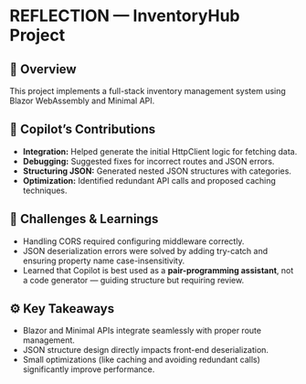 # REFLECTION — InventoryHub Project

## 🧩 Overview
This project implements a full-stack inventory management system using Blazor WebAssembly and Minimal API.

## 🤖 Copilot’s Contributions
- **Integration:** Helped generate the initial HttpClient logic for fetching data.
- **Debugging:** Suggested fixes for incorrect routes and JSON errors.
- **Structuring JSON:** Generated nested JSON structures with categories.
- **Optimization:** Identified redundant API calls and proposed caching techniques.

## 🧠 Challenges & Learnings
- Handling CORS required configuring middleware correctly.
- JSON deserialization errors were solved by adding try-catch and ensuring property name case-insensitivity.
- Learned that Copilot is best used as a **pair-programming assistant**, not a code generator — guiding structure but requiring review.

## ⚙️ Key Takeaways
- Blazor and Minimal APIs integrate seamlessly with proper route management.
- JSON structure design directly impacts front-end deserialization.
- Small optimizations (like caching and avoiding redundant calls) significantly improve performance.
